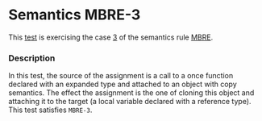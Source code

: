 # Semantics MBRE-3

This [test](.) is exercising the case [3](../Readme.md) of the semantics rule [MBRE](../../mbre/Readme.md).

### Description

In this test, the source of the assignment is a call to a once function declared with an expanded type and attached to an object with copy semantics. The effect the assignment is the one of cloning this object and attaching it to the target (a local variable declared with a reference type). This test satisfies `MBRE-3`.
